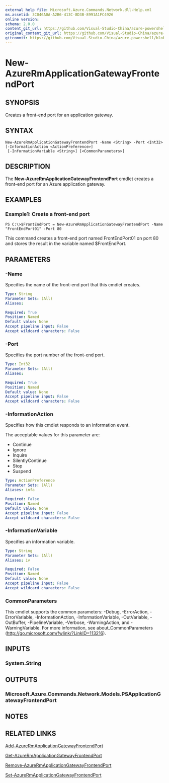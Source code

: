 ```yaml
---
external help file: Microsoft.Azure.Commands.Network.dll-Help.xml
ms.assetid: 3C046A0A-A2B6-413C-8D3B-8991A1FC4926
online version:
schema: 2.0.0
content_git_url: https://github.com/Visual-Studio-China/azure-powershell/blob/3.6.0/src/ResourceManager/Network/Commands.Network/help/New-AzureRmApplicationGatewayFrontendPort.md
original_content_git_url: https://github.com/Visual-Studio-China/azure-powershell/blob/3.6.0/src/ResourceManager/Network/Commands.Network/help/New-AzureRmApplicationGatewayFrontendPort.md
gitcommit: https://github.com/Visual-Studio-China/azure-powershell/blob/94e42834e29c78cafba9e3f1e99e14af92561036
---
```


# New-AzureRmApplicationGatewayFrontendPort

## SYNOPSIS
Creates a front-end port for an application gateway.

## SYNTAX

```
New-AzureRmApplicationGatewayFrontendPort -Name <String> -Port <Int32> [-InformationAction <ActionPreference>]
 [-InformationVariable <String>] [<CommonParameters>]
```

## DESCRIPTION
The **New-AzureRmApplicationGatewayFrontendPort** cmdlet creates a front-end port for an Azure application gateway.

## EXAMPLES

### Example1: Create a front-end port
```
PS C:\>$FrontEndPort = New-AzureRmApplicationGatewayFrontendPort -Name "FrontEndPort01" -Port 80
```

This command creates a front-end port named FrontEndPort01 on port 80 and stores the result in the variable named $FrontEndPort.

## PARAMETERS

### -Name
Specifies the name of the front-end port that this cmdlet creates.

```yaml
Type: String
Parameter Sets: (All)
Aliases: 

Required: True
Position: Named
Default value: None
Accept pipeline input: False
Accept wildcard characters: False
```

### -Port
Specifies the port number of the front-end port.

```yaml
Type: Int32
Parameter Sets: (All)
Aliases: 

Required: True
Position: Named
Default value: None
Accept pipeline input: False
Accept wildcard characters: False
```

### -InformationAction
Specifies how this cmdlet responds to an information event.

The acceptable values for this parameter are:

- Continue
- Ignore
- Inquire
- SilentlyContinue
- Stop
- Suspend

```yaml
Type: ActionPreference
Parameter Sets: (All)
Aliases: infa

Required: False
Position: Named
Default value: None
Accept pipeline input: False
Accept wildcard characters: False
```

### -InformationVariable
Specifies an information variable.

```yaml
Type: String
Parameter Sets: (All)
Aliases: iv

Required: False
Position: Named
Default value: None
Accept pipeline input: False
Accept wildcard characters: False
```

### CommonParameters
This cmdlet supports the common parameters: -Debug, -ErrorAction, -ErrorVariable, -InformationAction, -InformationVariable, -OutVariable, -OutBuffer, -PipelineVariable, -Verbose, -WarningAction, and -WarningVariable. For more information, see about_CommonParameters (http://go.microsoft.com/fwlink/?LinkID=113216).

## INPUTS

### System.String

## OUTPUTS

### Microsoft.Azure.Commands.Network.Models.PSApplicationGatewayFrontendPort

## NOTES

## RELATED LINKS

[Add-AzureRmApplicationGatewayFrontendPort](./Add-AzureRmApplicationGatewayFrontendPort.md)

[Get-AzureRmApplicationGatewayFrontendPort](./Get-AzureRmApplicationGatewayFrontendPort.md)

[Remove-AzureRmApplicationGatewayFrontendPort](./Remove-AzureRmApplicationGatewayFrontendPort.md)

[Set-AzureRmApplicationGatewayFrontendPort](./Set-AzureRmApplicationGatewayFrontendPort.md)


